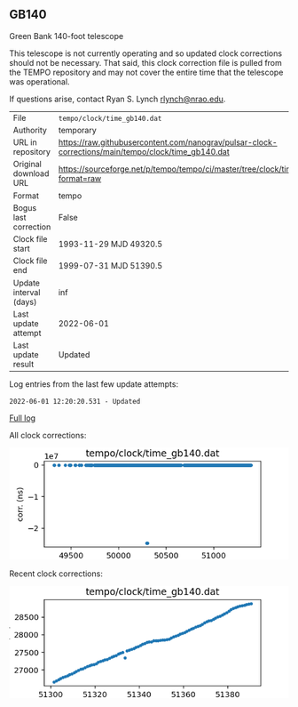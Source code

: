 
## GB140

Green Bank 140-foot telescope

This telescope is not currently operating and so updated clock
corrections should not be necessary. That said, this clock
correction file is pulled from the TEMPO repository and may not
cover the entire time that the telescope was operational.

If questions arise, contact Ryan S. Lynch <rlynch@nrao.edu>.

|     |     |
|:--- |:--- |
| File | `tempo/clock/time_gb140.dat` |
| Authority | temporary |
| URL in repository | <https://raw.githubusercontent.com/nanograv/pulsar-clock-corrections/main/tempo/clock/time_gb140.dat> |
| Original download URL | <https://sourceforge.net/p/tempo/tempo/ci/master/tree/clock/time_gb140.dat?format=raw> |
| Format | tempo |
| Bogus last correction | False |
| Clock file start | 1993-11-29 MJD 49320.5 |
| Clock file end | 1999-07-31 MJD 51390.5 |
| Update interval (days) | inf |
| Last update attempt | 2022-06-01 |
| Last update result | Updated |

Log entries from the last few update attempts:
```
2022-06-01 12:20:20.531 - Updated
```
[Full log](https://raw.githubusercontent.com/nanograv/pulsar-clock-corrections/main/log/tempo/clock/time_gb140.dat.log)


All clock corrections:

![plot of all clock corrections](time_gb140.dat.png "All corrections")

Recent clock corrections:

![plot of recent clock corrections](time_gb140.dat.short.png "Recent corrections")

